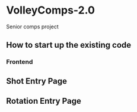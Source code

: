 # VolleyComps-2.0

Senior comps project

## How to start up the existing code

### Frontend

## Shot Entry Page



## Rotation Entry Page

